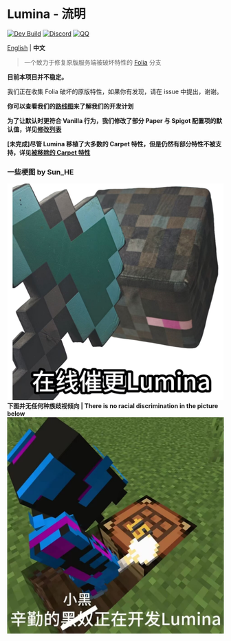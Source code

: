 Lumina - 流明
===========

[![Dev Build](https://github.com/LeavesMC/Lumina/actions/workflows/dev-build.yml/badge.svg)](https://github.com/LeavesMC/Lumina/actions/workflows/dev-build.yml)
[![Discord](https://badgen.net/discord/online-members/5hgtU72w33?icon=discord&label=Discord&list=what)](https://discord.gg/5hgtU72w33)
[![QQ](https://img.shields.io/badge/QQ_Unofficial-815857713-blue)](http://qm.qq.com/cgi-bin/qm/qr?_wv=1027&k=nisbmnCFeEJCcYWBQ10th4Fu99XWklH4&authKey=8VlUxSdrFCIwmIpxFQIGR8%2BXvIQ2II%2Bx2JfxuQ8amr9UKgINh%2BdXjudQfc%2FIeTO5&noverify=0&group_code=815857713)

[English](./README.md) | **中文**

> 一个致力于修复原版服务端被破坏特性的 [Folia](https://github.com/PaperMC/Folia) 分支

**目前本项目并不稳定。**

我们正在收集 Folia 破坏的原版特性，如果你有发现，请在 issue 中提出，谢谢。

**你可以查看我们的[路线图](./RoadMap_ZH.md)来了解我们的开发计划**

**为了让默认时更符合 Vanilla 行为，我们修改了部分 Paper 与 Spigot 配置项的默认值，详见[修改列表](./DefaultModifiedConfigList.md)**

**[未完成]尽管 Lumina 移植了大多数的 Carpet 特性，但是仍然有部分特性不被支持，详见[被移除的 Carpet 特性](./RemovedCarpetFeatures_ZH.md)**

### 一些梗图 by Sun_HE
![meme2.jpg](meme2.jpg)
**下图并无任何种族歧视倾向 | There is no racial discrimination in the picture below**
![meme.jpg](meme.jpg)
